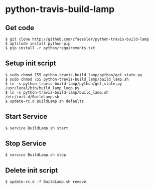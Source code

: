 python-travis-build-lamp
========================

Get code
------------
    $ git clone http://github.com/cfaessler/python-travis-build-lamp
    $ aptitude install python-pip
    $ pip install -r python/requirements.txt

Setup init script
-------------------
    $ sudo chmod 755 python-travis-build_lamp/python/get_state.py
    $ sudo chmod 755 python-travis-build_lamp/build_lamp.sh
    $ ln -s python-travis-build-lamp/python/get_state.py /usr/local/bin/build_lamp_loop.py
    $ ln -s python-travis-build-lamp/build_lamp.sh /etc/init.d/BuildLamp.sh
    $ update-rc.d BuildLamp.sh defaults

Start Service
-------------
    $ service BuildLamp.sh start
    
Stop Service
------------
    $ service BuildLamp.sh stop

Delete init script
------------------
    $ update-rc.d -f BuildLamp.sh remove

